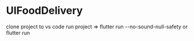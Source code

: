 # UIFoodDelivery
clone project to vs code
run project => flutter run --no-sound-null-safety or flutter run  
